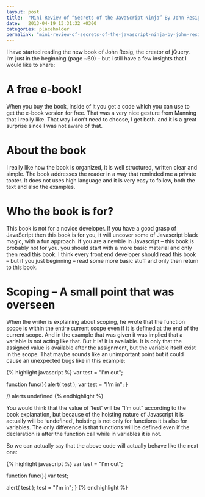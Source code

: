 ```yaml
---
layout: post
title:  "Mini Review of “Secrets of the JavaScript Ninja” By John Resig & Bear Bibeault"
date:   2013-04-19 13:31:32 +0300
categories: placeholder
permalink: "mini-review-of-secrets-of-the-javascript-ninja-by-john-resig-bear-bibeault/"
---
```

I have started reading the new book of John Resig, the creator of jQuery. I’m just in the beginning (page ~60) – but i still have a few insights that I would like to share:

# A free e-book!

When you buy the book, inside of it you get a code which you can use to get the e-book version for free. That was a very nice gesture from Manning that i really like. That way i don’t need to choose, I get both. and it is a great surprise since I was not aware of that.

# About the book

I really like how the book is organized, it is well structured, written clear and simple. The book addresses the reader in a way that reminded me a private tooter. It does not uses high language and it is very easy to follow, both the text and also the examples.

# Who the book is for?

This book is not for a novice developer. If you have a good grasp of JavaScript then this book is for you, it will uncover some of Javascript black magic, with a fun approach. if you are a newbie in Javascript – this book is probably not for you. you should start with a more basic material and only then read this book. I think every front end developer should read this book – but if you just beginning – read some more basic stuff and only then return to this book.

# Scoping – A small point that was overseen

When the writer is explaining about scoping, he wrote that the function scope is within the entire current scope even if it is defined at the end of the current scope. And in the example that was given it was implied that a variable is not acting like that. But it is! It is available. It is only that the assigned value is available after the assignment, but the variable itself exist in the scope. That maybe sounds like an unimportant point but it could cause an unexpected bugs like in this example:

{% highlight javascript %}
var test = "I'm out";

function func(){
 alert( test );
 var test = "I'm in";
}

// alerts undefined
{% endhighlight %}

You would think that the value of ‘test’ will be “I’m out” according to the book explanation, but because of the hoisting nature of Javascript it is actually will be ‘undefined’, hoisting is not only for functions it is also for variables. The only difference is that functions will be defined even if the declaration is after the function call while in variables it is not.

So we can actually say that the above code will actually behave like the next one:

{% highlight javascript %}
var test = "I'm out";

function func(){
 var test;

 alert( test );
 test = "I'm in";
}
{% endhighlight %}
